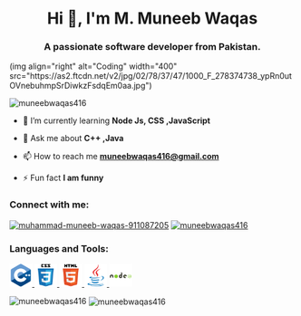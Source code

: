 <h1 align="center">Hi 👋, I'm M. Muneeb Waqas</h1>
<h3 align="center">A passionate software developer from Pakistan.</h3>
(img align="right" alt="Coding" width="400" src="https://as2.ftcdn.net/v2/jpg/02/78/37/47/1000_F_278374738_ypRn0utOVnebuhmpSrDiwkzFsdqEm0aa.jpg")


<p align="left"> <img src="https://komarev.com/ghpvc/?username=muneebwaqas416&label=Profile%20views&color=0e75b6&style=flat" alt="muneebwaqas416" /> </p>

- 🌱 I’m currently learning **Node Js, CSS ,JavaScript**

- 💬 Ask me about **C++ ,Java**

- 📫 How to reach me **muneebwaqas416@gmail.com**

- ⚡ Fun fact **I am funny**

<h3 align="left">Connect with me:</h3>
<p align="left">
<a href="https://linkedin.com/in/muhammad-muneeb-waqas-911087205" target="blank"><img align="center" src="https://raw.githubusercontent.com/rahuldkjain/github-profile-readme-generator/master/src/images/icons/Social/linked-in-alt.svg" alt="muhammad-muneeb-waqas-911087205" height="30" width="40" /></a>
<a href="https://www.leetcode.com/muneebwaqas416" target="blank"><img align="center" src="https://raw.githubusercontent.com/rahuldkjain/github-profile-readme-generator/master/src/images/icons/Social/leet-code.svg" alt="muneebwaqas416" height="30" width="40" /></a>
</p>

<h3 align="left">Languages and Tools:</h3>
<p align="left"> <a href="https://www.w3schools.com/cpp/" target="_blank" rel="noreferrer"> <img src="https://raw.githubusercontent.com/devicons/devicon/master/icons/cplusplus/cplusplus-original.svg" alt="cplusplus" width="40" height="40"/> </a> <a href="https://www.w3schools.com/css/" target="_blank" rel="noreferrer"> <img src="https://raw.githubusercontent.com/devicons/devicon/master/icons/css3/css3-original-wordmark.svg" alt="css3" width="40" height="40"/> </a> <a href="https://www.w3.org/html/" target="_blank" rel="noreferrer"> <img src="https://raw.githubusercontent.com/devicons/devicon/master/icons/html5/html5-original-wordmark.svg" alt="html5" width="40" height="40"/> </a> <a href="https://www.java.com" target="_blank" rel="noreferrer"> <img src="https://raw.githubusercontent.com/devicons/devicon/master/icons/java/java-original.svg" alt="java" width="40" height="40"/> </a> <a href="https://nodejs.org" target="_blank" rel="noreferrer"> <img src="https://raw.githubusercontent.com/devicons/devicon/master/icons/nodejs/nodejs-original-wordmark.svg" alt="nodejs" width="40" height="40"/> </a> </p>

<p><img align="left" src="https://github-readme-stats.vercel.app/api/top-langs?username=muneebwaqas416&show_icons=true&locale=en&layout=compact" alt="muneebwaqas416" /></p>

<p>&nbsp;<img align="center" src="https://github-readme-stats.vercel.app/api?username=muneebwaqas416&show_icons=true&locale=en" alt="muneebwaqas416" /></p>
